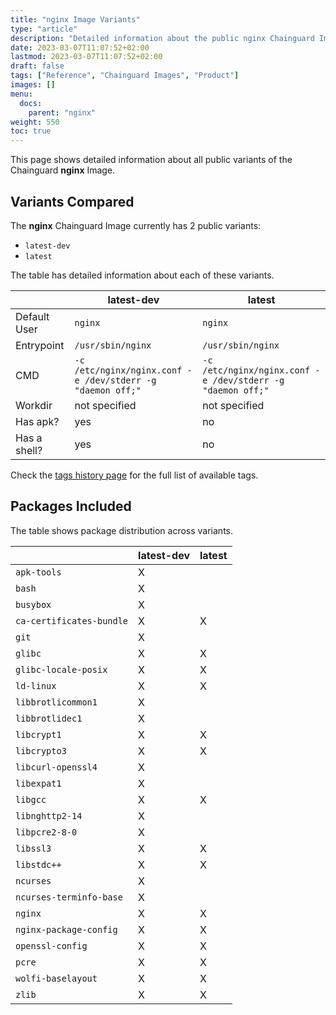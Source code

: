 ```yaml
---
title: "nginx Image Variants"
type: "article"
description: "Detailed information about the public nginx Chainguard Image variants"
date: 2023-03-07T11:07:52+02:00
lastmod: 2023-03-07T11:07:52+02:00
draft: false
tags: ["Reference", "Chainguard Images", "Product"]
images: []
menu:
  docs:
    parent: "nginx"
weight: 550
toc: true
---
```


This page shows detailed information about all public variants of the Chainguard **nginx** Image.

## Variants Compared
The **nginx** Chainguard Image currently has 2 public variants: 

- `latest-dev`
- `latest`

The table has detailed information about each of these variants.

|              | latest-dev                                                 | latest                                                     |
|--------------|------------------------------------------------------------|------------------------------------------------------------|
| Default User | `nginx`                                                    | `nginx`                                                    |
| Entrypoint   | `/usr/sbin/nginx`                                          | `/usr/sbin/nginx`                                          |
| CMD          | `-c /etc/nginx/nginx.conf -e /dev/stderr -g "daemon off;"` | `-c /etc/nginx/nginx.conf -e /dev/stderr -g "daemon off;"` |
| Workdir      | not specified                                              | not specified                                              |
| Has apk?     | yes                                                        | no                                                         |
| Has a shell? | yes                                                        | no                                                         |

Check the [tags history page](/chainguard/chainguard-images/reference/nginx/tags_history/) for the full list of available tags.

## Packages Included
The table shows package distribution across variants.

|                          | latest-dev | latest |
|--------------------------|------------|--------|
| `apk-tools`              | X          |        |
| `bash`                   | X          |        |
| `busybox`                | X          |        |
| `ca-certificates-bundle` | X          | X      |
| `git`                    | X          |        |
| `glibc`                  | X          | X      |
| `glibc-locale-posix`     | X          | X      |
| `ld-linux`               | X          | X      |
| `libbrotlicommon1`       | X          |        |
| `libbrotlidec1`          | X          |        |
| `libcrypt1`              | X          | X      |
| `libcrypto3`             | X          | X      |
| `libcurl-openssl4`       | X          |        |
| `libexpat1`              | X          |        |
| `libgcc`                 | X          | X      |
| `libnghttp2-14`          | X          |        |
| `libpcre2-8-0`           | X          |        |
| `libssl3`                | X          | X      |
| `libstdc++`              | X          | X      |
| `ncurses`                | X          |        |
| `ncurses-terminfo-base`  | X          |        |
| `nginx`                  | X          | X      |
| `nginx-package-config`   | X          | X      |
| `openssl-config`         | X          | X      |
| `pcre`                   | X          | X      |
| `wolfi-baselayout`       | X          | X      |
| `zlib`                   | X          | X      |
